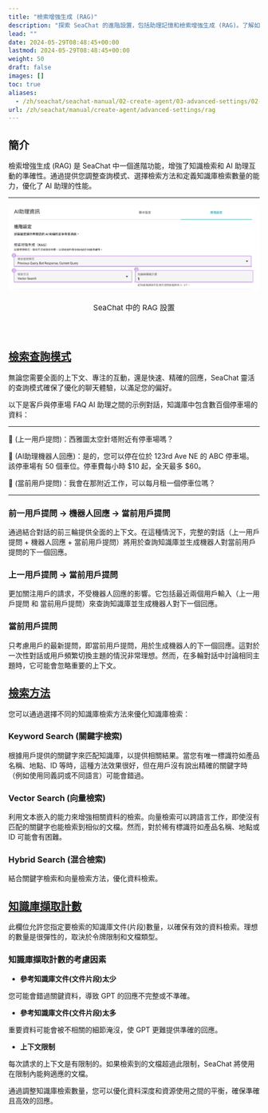 ```yaml
---
title: "檢索增強生成 (RAG)"
description: "探索 SeaChat 的進階設置，包括助理記憶和檢索增強生成 (RAG)。了解如何優化您的 AI 助理的性能和即時用戶互動。"
lead: ""
date: 2024-05-29T08:48:45+00:00
lastmod: 2024-05-29T08:48:45+00:00
weight: 50
draft: false
images: []
toc: true
aliases:
  - /zh/seachat/seachat-manual/02-create-agent/03-advanced-settings/02-retrieval-augmented-generation-rag
url: /zh/seachat/manual/create-agent/advanced-settings/rag
---
```


## 簡介
檢索增強生成 (RAG) 是 SeaChat 中一個進階功能，增強了知識檢索和 AI 助理互動的準確性。通過提供您調整查詢模式、選擇檢索方法和定義知識庫檢索數量的能力，優化了 AI 助理的性能。

---

<div style="display: flex; flex-direction: column; align-items: center;">
<div style="width: 100%; text-align: center; display: flex; flex-direction: column; align-items: center; justify-item: center">
    <a id="seachat-rag-ui" href="/images/seachat/zh/agent-advanced-settings/rag-dashboard.png" target="_blank">
    <img width="100%" style="border-radius: 0.4rem; cursor: zoom-in;" src="/images/seachat/zh/agent-advanced-settings/rag-dashboard.png" alt="檢索增強生成 (RAG) 在 SeaChat 中的設置圖">
    </a>
</div>
    <p style="margin-top: 20px; font-size: 15px">SeaChat 中的 RAG 設置</p></p>
</div>

## [檢索查詢模式](#seachat-rag-ui)
無論您需要全面的上下文、專注的互動，還是快速、精確的回應，SeaChat 靈活的查詢模式確保了優化的聊天體驗，以滿足您的偏好。

以下是客戶與停車場 FAQ AI 助理之間的示例對話，知識庫中包含數百個停車場的資料：

---

👨 (上一用戶提問)：西雅圖太空針塔附近有停車場嗎？

🤖️ (AI助理機器人回應)：是的，您可以停在位於 123rd Ave NE 的 ABC 停車場。該停車場有 50 個車位。停車費每小時 $10 起，全天最多 $60。

👨 (當前用戶提問)：我會在那附近工作，可以每月租一個停車位嗎？

---

### 前一用戶提問 &#8594; 機器人回應 &#8594; 當前用戶提問
通過結合對話的前三輪提供全面的上下文。在這種情況下，完整的對話（上一用戶提問 + 機器人回應 + 當前用戶提問）將用於查詢知識庫並生成機器人對當前用戶提問的下一個回應。

### 上一用戶提問 &#8594; 當前用戶提問
更加關注用戶的請求，不受機器人回應的影響。它包括最近兩個用戶輸入（上一用戶提問 和 當前用戶提問）來查詢知識庫並生成機器人對下一個回應。

### 當前用戶提問
只考慮用戶的最新提問，即當前用戶提問，用於生成機器人的下一個回應。這對於一次性對話或用戶頻繁切換主題的情況非常理想。然而，在多輪對話中討論相同主題時，它可能會忽略重要的上下文。

## [檢索方法](#seachat-rag-ui)

您可以通過選擇不同的知識庫檢索方法來優化知識庫檢索：

### Keyword Search (關鍵字檢索)
根據用戶提供的關鍵字來匹配知識庫，以提供相關結果。當您有唯一標識符如產品名稱、地點、ID 等時，這種方法效果很好，但在用戶沒有說出精確的關鍵字時（例如使用同義詞或不同語言）可能會錯過。

### Vector Search (向量檢索)
利用文本嵌入的能力來增強相關資料的檢索。向量檢索可以跨語言工作，即使沒有匹配的關鍵字也能檢索到相似的文檔。然而，對於稀有標識符如產品名稱、地點或 ID 可能會有困難。

### Hybrid Search (混合檢索)
結合關鍵字檢索和向量檢索方法，優化資料檢索。

## [知識庫擷取計數](#seachat-rag-ui)

此欄位允許您指定要檢索的知識庫文件(片段)數量，以確保有效的資料檢索。理想的數量是很彈性的，取決於令牌限制和文檔類型。

### 知識庫擷取計數的考慮因素

- **參考知識庫文件(文件片段)太少**

您可能會錯過關鍵資料，導致 GPT 的回應不完整或不準確。

- **參考知識庫文件(文件片段)太多**

重要資料可能會被不相關的細節淹沒，使 GPT 更難提供準確的回應。

- **上下文限制**

每次請求的上下文是有限制的。如果檢索到的文檔超過此限制，SeaChat 將使用在限制內能夠適應的文檔。

通過調整知識庫檢索數量，您可以優化資料深度和資源使用之間的平衡，確保準確且高效的回應。
